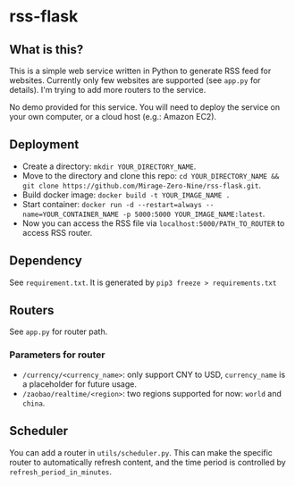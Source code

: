 # rss-flask

## What is this?

This is a simple web service written in Python to generate RSS feed for websites. Currently only few websites are supported (see `app.py` for details). I'm trying to add more routers to the service. 

No demo provided for this service. You will need to deploy the service on your own computer, or a cloud host (e.g.: Amazon EC2).

## Deployment

- Create a directory: `mkdir YOUR_DIRECTORY_NAME`.
- Move to the directory and clone this repo: `cd YOUR_DIRECTORY_NAME && git clone https://github.com/Mirage-Zero-Nine/rss-flask.git`.
- Build docker image: `docker build -t YOUR_IMAGE_NAME .`
- Start container: `docker run -d --restart=always --name=YOUR_CONTAINER_NAME -p 5000:5000 YOUR_IMAGE_NAME:latest`.
- Now you can access the RSS file via `localhost:5000/PATH_TO_ROUTER` to access RSS router.

## Dependency

See `requirement.txt`. It is generated by `pip3 freeze > requirements.txt`

## Routers

See `app.py` for router path.

### Parameters for router
- `/currency/<currency_name>`: only support CNY to USD, `currency_name` is a placeholder for future usage.
- `/zaobao/realtime/<region>`: two regions supported for now: `world` and `china`.


## Scheduler

You can add a router in `utils/scheduler.py`. This can make the specific router to automatically refresh content, and the time period is controlled by `refresh_period_in_minutes`.